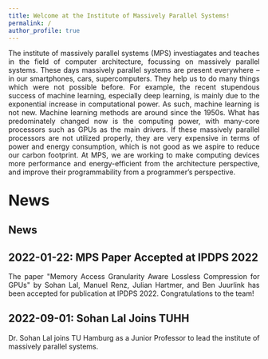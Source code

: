 ```yaml
---
title: Welcome at the Institute of Massively Parallel Systems!   
permalink: /
author_profile: true
---
```

<p align="justify">
The institute of massively parallel systems (MPS) investiagates and teaches in the field of computer architecture, focussing on massively parallel systems.
These days massively parallel systems are present everywhere – in our smartphones, cars, supercomputers. They help us to do many things which were not possible before. For example, the recent stupendous success of machine learning, especially deep learning, is mainly due to the exponential increase in computational power. As such, machine learning is not new. Machine learning methods are around since the 1950s. What has predominately changed now is the computing power, with many-core processors such as GPUs as the main drivers. If these massively parallel processors are not utilized properly, they are very expensive in terms of power and energy consumption, which is not good as we aspire to reduce our carbon footprint. At MPS, we are working to make computing devices more performance and energy-efficient from the architecture perspective, and improve their programmability from a programmer’s perspective.
</p>

<span style="font-size:30px;">News</span>
------

## News

2022-01-22: MPS Paper Accepted at IPDPS 2022
--
<p align="justify">
The paper "Memory Access Granularity Aware Lossless Compression for GPUs" by Sohan Lal, Manuel Renz, Julian Hartmer, and Ben Juurlink has been accepted for publication at IPDPS 2022. Congratulations to the team!
</p>

2022-09-01: Sohan Lal Joins TUHH
--
<p align="justify">
Dr. Sohan Lal joins TU Hamburg as a Junior Professor to lead the institute of massively parallel systems.
</p>

<!---<span style="color:red;font-size:10px;">This is Red</span>
 <span style="color:red;font-size:6px;">This is Red</span>
--->

